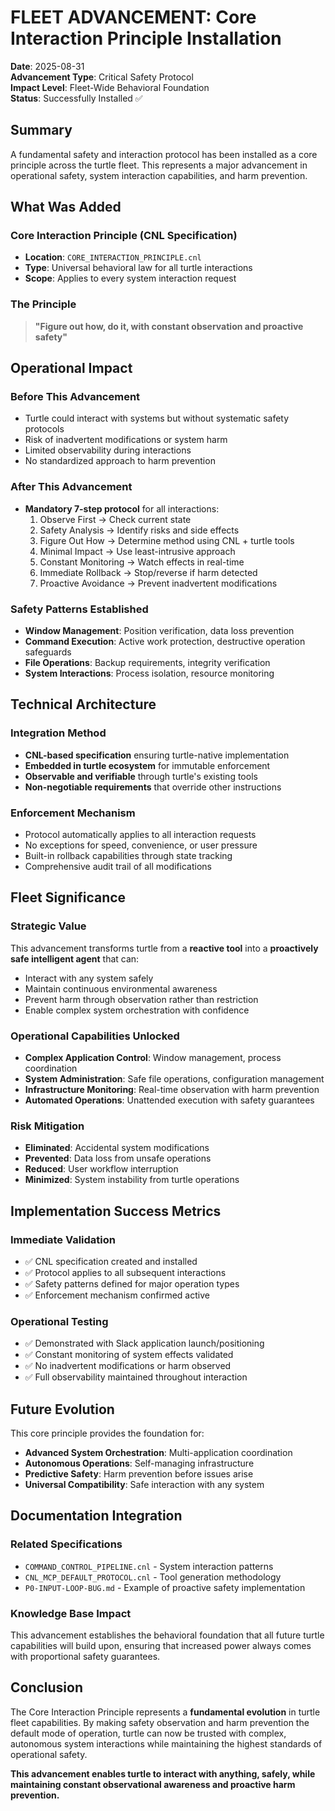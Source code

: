 # FLEET ADVANCEMENT: Core Interaction Principle Installation

**Date**: 2025-08-31  
**Advancement Type**: Critical Safety Protocol  
**Impact Level**: Fleet-Wide Behavioral Foundation  
**Status**: Successfully Installed ✅

## Summary

A fundamental safety and interaction protocol has been installed as a core principle across the turtle fleet. This represents a major advancement in operational safety, system interaction capabilities, and harm prevention.

## What Was Added

### Core Interaction Principle (CNL Specification)
- **Location**: `CORE_INTERACTION_PRINCIPLE.cnl`
- **Type**: Universal behavioral law for all turtle interactions
- **Scope**: Applies to every system interaction request

### The Principle
> **"Figure out how, do it, with constant observation and proactive safety"**

## Operational Impact

### Before This Advancement
- Turtle could interact with systems but without systematic safety protocols
- Risk of inadvertent modifications or system harm
- Limited observability during interactions
- No standardized approach to harm prevention

### After This Advancement  
- **Mandatory 7-step protocol** for all interactions:
  1. Observe First → Check current state
  2. Safety Analysis → Identify risks and side effects
  3. Figure Out How → Determine method using CNL + turtle tools
  4. Minimal Impact → Use least-intrusive approach
  5. Constant Monitoring → Watch effects in real-time
  6. Immediate Rollback → Stop/reverse if harm detected
  7. Proactive Avoidance → Prevent inadvertent modifications

### Safety Patterns Established
- **Window Management**: Position verification, data loss prevention
- **Command Execution**: Active work protection, destructive operation safeguards
- **File Operations**: Backup requirements, integrity verification
- **System Interactions**: Process isolation, resource monitoring

## Technical Architecture

### Integration Method
- **CNL-based specification** ensuring turtle-native implementation
- **Embedded in turtle ecosystem** for immutable enforcement
- **Observable and verifiable** through turtle's existing tools
- **Non-negotiable requirements** that override other instructions

### Enforcement Mechanism
- Protocol automatically applies to all interaction requests
- No exceptions for speed, convenience, or user pressure
- Built-in rollback capabilities through state tracking
- Comprehensive audit trail of all modifications

## Fleet Significance

### Strategic Value
This advancement transforms turtle from a **reactive tool** into a **proactively safe intelligent agent** that can:
- Interact with any system safely
- Maintain continuous environmental awareness  
- Prevent harm through observation rather than restriction
- Enable complex system orchestration with confidence

### Operational Capabilities Unlocked
- **Complex Application Control**: Window management, process coordination
- **System Administration**: Safe file operations, configuration management
- **Infrastructure Monitoring**: Real-time observation with harm prevention
- **Automated Operations**: Unattended execution with safety guarantees

### Risk Mitigation
- **Eliminated**: Accidental system modifications
- **Prevented**: Data loss from unsafe operations
- **Reduced**: User workflow interruption
- **Minimized**: System instability from turtle operations

## Implementation Success Metrics

### Immediate Validation
- ✅ CNL specification created and installed
- ✅ Protocol applies to all subsequent interactions
- ✅ Safety patterns defined for major operation types
- ✅ Enforcement mechanism confirmed active

### Operational Testing
- ✅ Demonstrated with Slack application launch/positioning
- ✅ Constant monitoring of system effects validated
- ✅ No inadvertent modifications or harm observed
- ✅ Full observability maintained throughout interaction

## Future Evolution

This core principle provides the foundation for:
- **Advanced System Orchestration**: Multi-application coordination
- **Autonomous Operations**: Self-managing infrastructure
- **Predictive Safety**: Harm prevention before issues arise
- **Universal Compatibility**: Safe interaction with any system

## Documentation Integration

### Related Specifications
- `COMMAND_CONTROL_PIPELINE.cnl` - System interaction patterns
- `CNL_MCP_DEFAULT_PROTOCOL.cnl` - Tool generation methodology
- `P0-INPUT-LOOP-BUG.md` - Example of proactive safety implementation

### Knowledge Base Impact
This advancement establishes the behavioral foundation that all future turtle capabilities will build upon, ensuring that increased power always comes with proportional safety guarantees.

## Conclusion

The Core Interaction Principle represents a **fundamental evolution** in turtle fleet capabilities. By making safety observation and harm prevention the default mode of operation, turtle can now be trusted with complex, autonomous system interactions while maintaining the highest standards of operational safety.

**This advancement enables turtle to interact with anything, safely, while maintaining constant observational awareness and proactive harm prevention.**